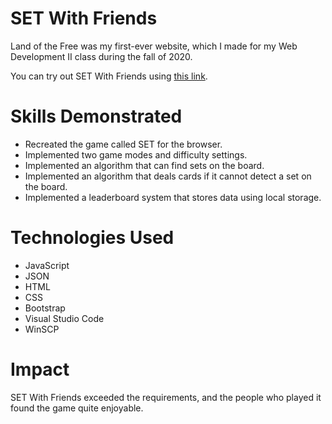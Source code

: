 # SET With Friends
Land of the Free was my first-ever website, which I made for my Web Development II class during the fall of 2020.

You can try out SET With Friends using [this link](https://people.inf.elte.hu/gshkd4/pages/games/set-with-friends/).

# Skills Demonstrated
* Recreated the game called SET for the browser.
* Implemented two game modes and difficulty settings.
* Implemented an algorithm that can find sets on the board.
* Implemented an algorithm that deals cards if it cannot detect a set on the board.
* Implemented a leaderboard system that stores data using local storage.

# Technologies Used
* JavaScript
* JSON
* HTML
* CSS
* Bootstrap
* Visual Studio Code
* WinSCP

# Impact
SET With Friends exceeded the requirements, and the people who played it found the game quite enjoyable.
